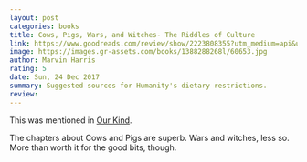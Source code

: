 ```yaml
---
layout: post
categories: books
title: Cows, Pigs, Wars, and Witches- The Riddles of Culture
link: https://www.goodreads.com/review/show/2223808355?utm_medium=api&utm_source=rss
image: https://images.gr-assets.com/books/1388288268l/60653.jpg
author: Marvin Harris
rating: 5
date: Sun, 24 Dec 2017
summary: Suggested sources for Humanity's dietary restrictions.
review: 
---
```


This was mentioned in <a href="{% link books/_posts/2017-10-3-Our-Kind.md %}">Our Kind</a>.

The chapters about Cows and Pigs are superb. Wars and witches, less so. More than worth it for the good bits, though.


